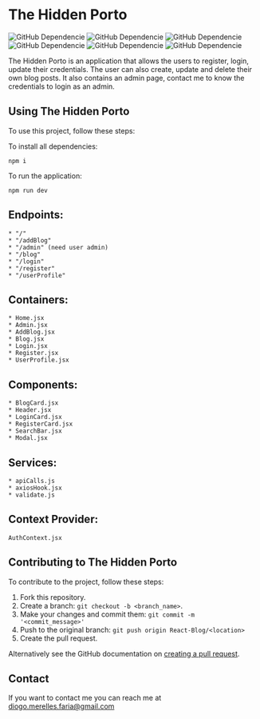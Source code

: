 # The Hidden Porto

![GitHub Dependencie](https://img.shields.io/badge/fortawesome-v.6.2.1-green)
![GitHub Dependencie](https://img.shields.io/badge/cypress-12.3.0-green)
![GitHub Dependencie](https://img.shields.io/badge/axios-1.2.1-green)
![GitHub Dependencie](https://img.shields.io/badge/mdb--react--ui--kit-5.1.0-green)
![GitHub Dependencie](https://img.shields.io/badge/react--router--dom-6.5.0-green)
![GitHub Dependencie](https://img.shields.io/badge/react--toastify-9.1.1-green)

The Hidden Porto is an application that allows the users to register, login, update their credentials. The user can also create, update and delete their own blog posts. It also contains an admin page, contact me to know the credentials to login as an admin.

## Using The Hidden Porto

To use this project, follow these steps:

To install all dependencies:
```
npm i
```

To run the application:
```
npm run dev
```

## Endpoints: 
```
* "/"
* "/addBlog"
* "/admin" (need user admin)
* "/blog"
* "/login"
* "/register"
* "/userProfile"
```

## Containers:
```
* Home.jsx
* Admin.jsx
* AddBlog.jsx
* Blog.jsx
* Login.jsx
* Register.jsx
* UserProfile.jsx
```

## Components: 
```
* BlogCard.jsx
* Header.jsx
* LoginCard.jsx
* RegisterCard.jsx
* SearchBar.jsx
* Modal.jsx
```

## Services:
```
* apiCalls.js
* axiosHook.jsx
* validate.js
```

## Context Provider:
```
AuthContext.jsx
```

## Contributing to The Hidden Porto

To contribute to the project, follow these steps:

1. Fork this repository.
2. Create a branch: `git checkout -b <branch_name>`.
3. Make your changes and commit them: `git commit -m '<commit_message>'`
4. Push to the original branch: `git push origin React-Blog/<location>`
5. Create the pull request.

Alternatively see the GitHub documentation on [creating a pull request](https://help.github.com/en/github/collaborating-with-issues-and-pull-requests/creating-a-pull-request).

## Contact

If you want to contact me you can reach me at diogo.merelles.faria@gmail.com


